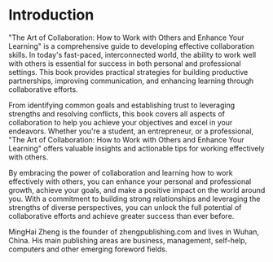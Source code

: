 # Introduction

"The Art of Collaboration: How to Work with Others and Enhance Your Learning" is a comprehensive guide to developing effective collaboration skills. In today's fast-paced, interconnected world, the ability to work well with others is essential for success in both personal and professional settings. This book provides practical strategies for building productive partnerships, improving communication, and enhancing learning through collaborative efforts.

From identifying common goals and establishing trust to leveraging strengths and resolving conflicts, this book covers all aspects of collaboration to help you achieve your objectives and excel in your endeavors. Whether you're a student, an entrepreneur, or a professional, "The Art of Collaboration: How to Work with Others and Enhance Your Learning" offers valuable insights and actionable tips for working effectively with others.

By embracing the power of collaboration and learning how to work effectively with others, you can enhance your personal and professional growth, achieve your goals, and make a positive impact on the world around you. With a commitment to building strong relationships and leveraging the strengths of diverse perspectives, you can unlock the full potential of collaborative efforts and achieve greater success than ever before.


MingHai Zheng is the founder of zhengpublishing.com and lives in Wuhan, China. His main publishing areas are business, management, self-help, computers and other emerging foreword fields.
